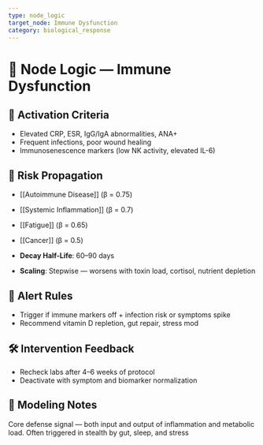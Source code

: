 ```yaml
---
type: node_logic
target_node: Immune Dysfunction
category: biological_response
---
```


# 🧠 Node Logic — Immune Dysfunction

## 🔑 Activation Criteria
- Elevated CRP, ESR, IgG/IgA abnormalities, ANA+
- Frequent infections, poor wound healing
- Immunosenescence markers (low NK activity, elevated IL-6)

## 🔁 Risk Propagation
- [[Autoimmune Disease]] (β = 0.75)
- [[Systemic Inflammation]] (β = 0.7)
- [[Fatigue]] (β = 0.65)
- [[Cancer]] (β = 0.5)

- **Decay Half-Life**: 60–90 days
- **Scaling**: Stepwise — worsens with toxin load, cortisol, nutrient depletion

## 🚨 Alert Rules
- Trigger if immune markers off + infection risk or symptoms spike
- Recommend vitamin D repletion, gut repair, stress mod

## 🛠 Intervention Feedback
- Recheck labs after 4–6 weeks of protocol
- Deactivate with symptom and biomarker normalization

## 🧠 Modeling Notes
Core defense signal — both input and output of inflammation and metabolic load. Often triggered in stealth by gut, sleep, and stress
